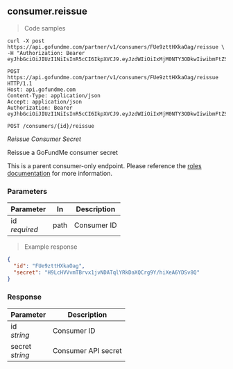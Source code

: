 ## consumer.reissue

> Code samples

````shell
curl -X post https://api.gofundme.com/partner/v1/consumers/FUe9zttHXkaOag/reissue \
-H "Authorization: Bearer eyJhbGciOiJIUzI1NiIsInR5cCI6IkpXVCJ9.eyJzdWIiOiIxMjM0NTY3ODkwIiwibmFtZSI6IkpvaG4gRG9lIiwiYWRtaW4iOnRydWV9.TJVA95OrM7E2cBab30RMHrHDcEfxjoYZgeFONFh7HgQ"
````

````http
POST https://api.gofundme.com/partner/v1/consumers/FUe9zttHXkaOag/reissue HTTP/1.1
Host: api.gofundme.com
Content-Type: application/json
Accept: application/json
Authorization: Bearer eyJhbGciOiJIUzI1NiIsInR5cCI6IkpXVCJ9.eyJzdWIiOiIxMjM0NTY3ODkwIiwibmFtZSI6IkpvaG4gRG9lIiwiYWRtaW4iOnRydWV9.TJVA95OrM7E2cBab30RMHrHDcEfxjoYZgeFONFh7HgQ
````

`POST /consumers/{id}/reissue`

*Reissue Consumer Secret*

Reissue a GoFundMe consumer secret

<aside class="notice">
This is a parent consumer-only endpoint. Please reference the <a href="#roles">roles documentation</a> for more information.
</aside>

### Parameters

Parameter|In|Description
---|---|---|
id<br>*required*|path|Consumer ID

> Example response

````json
{
  "id": "FUe9zttHXkaOag",
  "secret": "H9LcHVVvmTBrvx1jvNDATqlYRkDaXQCrg9Y/hiXeA6YDSv8Q"
}
````

### Response

Parameter|Description
---|---|
id<br>*string*|Consumer ID
secret<br>*string*|Consumer API secret
